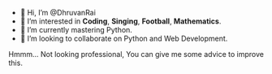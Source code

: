 - 👋 Hi, I’m @DhruvanRai
- 👀 I’m interested in **Coding**, **Singing**, **Football**, **Mathematics**.
- 🌱 I’m currently mastering Python.
- 💞️ I’m looking to collaborate on Python and Web Development.
<!-- - 📫 How to reach me (by road) -->

<!---
DhruvanRai/DhruvanRai is a ✨ special ✨ repository because its `README.md` (this file) appears on your GitHub profile.
You can click the Preview link to take a look at your changes.
--->

Hmmm... Not looking professional, You can give me some advice to improve this. 
